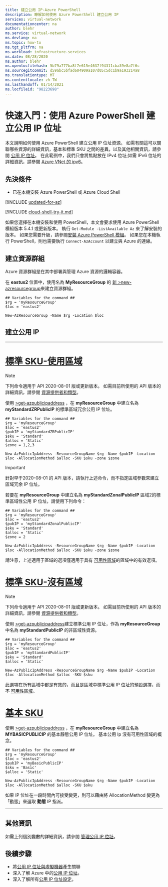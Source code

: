 ```yaml
---
title: 建立公用 IP-Azure PowerShell
description: 瞭解如何使用 Azure PowerShell 建立公用 IP
services: virtual-network
documentationcenter: na
author: blehr
ms.service: virtual-network
ms.devlang: na
ms.topic: how-to
ms.tgt_pltfrm: na
ms.workload: infrastructure-services
ms.date: 08/28/2020
ms.author: blehr
ms.openlocfilehash: 5b79a777ba8f7e615e4637f94311cba39e8a7f6c
ms.sourcegitcommit: d59abc5bfad604909a107d05c5dc1b9a193214a8
ms.translationtype: MT
ms.contentlocale: zh-TW
ms.lasthandoff: 01/14/2021
ms.locfileid: "98223698"
---
```

# <a name="quickstart-create-a-public-ip-address-using-azure-powershell"></a>快速入門：使用 Azure PowerShell 建立公用 IP 位址

本文說明如何使用 Azure PowerShell 建立公用 IP 位址資源。 如需有關這可以關聯哪些資源的詳細資訊，基本和標準 SKU 之間的差異，以及其他相關資訊，請參閱 [公用 IP 位址](./public-ip-addresses.md)。  在此範例中，我們只會將焦點放在 IPv4 位址;如需 IPv6 位址的詳細資訊，請參閱 [Azure VNet 的 ipv6](./ipv6-overview.md)。

## <a name="prerequisites"></a>先決條件

- 已在本機安裝 Azure PowerShell 或 Azure Cloud Shell

[!INCLUDE [updated-for-az](../../includes/updated-for-az.md)]

[!INCLUDE [cloud-shell-try-it.md](../../includes/cloud-shell-try-it.md)]

如果您選擇在本機安裝和使用 PowerShell，本文會要求使用 Azure PowerShell 模組版本 5.4.1 或更新版本。 執行 `Get-Module -ListAvailable Az` 來了解安裝的版本。 如果您需要升級，請參閱[安裝 Azure PowerShell 模組](/powershell/azure/install-Az-ps)。 如果您在本機執行 PowerShell，則也需要執行 `Connect-AzAccount` 以建立與 Azure 的連線。

## <a name="create-a-resource-group"></a>建立資源群組

Azure 資源群組是在其中部署與管理 Azure 資源的邏輯容器。

在 **eastus2** 位置中，使用名為 **MyResourceGroup** 的 [新 >new-azresourcegroup](/powershell/module/az.resources/new-azresourcegroup)來建立資源群組。

```azurepowershell-interactive
## Variables for the command ##
$rg = 'myResourceGroup'
$loc = 'eastus2'

New-AzResourceGroup -Name $rg -Location $loc
```
## <a name="create-public-ip"></a>建立公用 IP

---
# <a name="standard-sku---using-zones"></a>[**標準 SKU-使用區域**](#tab/option-create-public-ip-standard-zones)

>[!NOTE]
>下列命令適用于 API 2020-08-01 版或更新版本。  如需目前所使用的 API 版本的詳細資訊，請參閱 [資源提供者和類型](../azure-resource-manager/management/resource-providers-and-types.md)。

使用 [>get-azpublicipaddress](/powershell/module/az.network/new-azpublicipaddress) ，在 **myResourceGroup** 中建立名為 **myStandardZRPublicIP** 的標準區域冗余公用 IP 位址。

```azurepowershell-interactive
## Variables for the command ##
$rg = 'myResourceGroup'
$loc = 'eastus2'
$pubIP = 'myStandardZRPublicIP'
$sku = 'Standard'
$alloc = 'Static'
$zone = 1,2,3

New-AzPublicIpAddress -ResourceGroupName $rg -Name $pubIP -Location $loc -AllocationMethod $alloc -SKU $sku -zone $zone
```
> [!IMPORTANT]
> 針對早于2020-08-01 的 API 版本，請執行上述命令，而不指定區域參數來建立區域冗余 IP 位址。 
>

若要在 **myResourceGroup** 中建立名為 **myStandardZonalPublicIP** 區域2的標準區域性公用 IP 位址，請使用下列命令：

```azurepowershell-interactive
## Variables for the command ##
$rg = 'myResourceGroup'
$loc = 'eastus2'
$pubIP = 'myStandardZonalPublicIP'
$sku = 'Standard'
$alloc = 'Static'
$zone = 2

New-AzPublicIpAddress -ResourceGroupName $rg -Name $pubIP -Location $loc -AllocationMethod $alloc -SKU $sku -zone $zone
```

請注意，上述適用于區域的選項僅適用于具有 [可用性區域](../availability-zones/az-overview.md?toc=%2fazure%2fvirtual-network%2ftoc.json#availability-zones)的區域中的有效選項。

# <a name="standard-sku---no-zones"></a>[**標準 SKU-沒有區域**](#tab/option-create-public-ip-standard)

>[!NOTE]
>下列命令適用于 API 2020-08-01 版或更新版本。  如需目前所使用的 API 版本的詳細資訊，請參閱 [資源提供者和類型](../azure-resource-manager/management/resource-providers-and-types.md)。

使用 [>get-azpublicipaddress](/powershell/module/az.network/new-azpublicipaddress)建立標準公用 IP 位址，作為 **myResourceGroup** 中名為 **myStandardPublicIP** 的非區域性資源。

```azurepowershell-interactive
## Variables for the command ##
$rg = 'myResourceGroup'
$loc = 'eastus2'
$pubIP = 'myStandardPublicIP'
$sku = 'Standard'
$alloc = 'Static'

New-AzPublicIpAddress -ResourceGroupName $rg -Name $pubIP -Location $loc -AllocationMethod $alloc -SKU $sku
```

此選項在所有區域中都是有效的，而且是區域中標準公用 IP 位址的預設選擇，而不 [可用性區域](../availability-zones/az-overview.md?toc=%2fazure%2fvirtual-network%2ftoc.json#availability-zones)。

# <a name="basic-sku"></a>[**基本 SKU**](#tab/option-create-public-ip-basic)

使用 [>get-azpublicipaddress](/powershell/module/az.network/new-azpublicipaddress) ，在 **myResourceGroup** 中建立名為 **MYBASICPUBLICIP** 的基本靜態公用 IP 位址。  基本公用 Ip 沒有可用性區域的概念。

```azurepowershell-interactive
## Variables for the command ##
$rg = 'myResourceGroup'
$loc = 'eastus2'
$pubIP = 'myBasicPublicIP'
$sku = 'Basic'
$alloc = 'Static'

New-AzPublicIpAddress -ResourceGroupName $rg -Name $pubIP -Location $loc -AllocationMethod $alloc -SKU $sku
```
如果 IP 位址在一段時間內可接受變更，則可以藉由將 AllocationMethod 變更為「動態」來選取 **動態** IP 指派。

---

## <a name="additional-information"></a>其他資訊 

如需上列個別變數的詳細資訊，請參閱 [管理公用 IP 位址](./virtual-network-public-ip-address.md#create-a-public-ip-address)。

## <a name="next-steps"></a>後續步驟
- 將[公用 IP 位址與虛擬機器](./associate-public-ip-address-vm.md#azure-portal)產生關聯
- 深入了解 Azure 中的[公用 IP 位址](./public-ip-addresses.md#public-ip-addresses)。
- 深入了解所有[公用 IP 位址設定](virtual-network-public-ip-address.md#create-a-public-ip-address)。